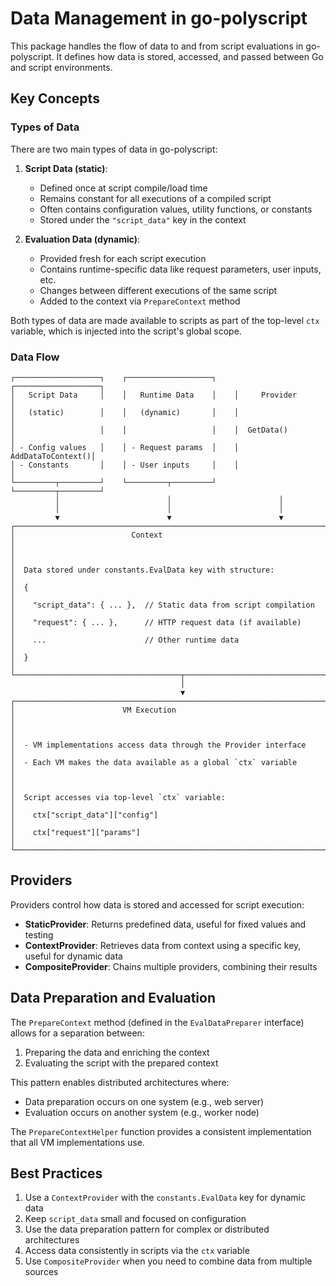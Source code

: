# Data Management in go-polyscript

This package handles the flow of data to and from script evaluations in go-polyscript. It defines how data is stored, accessed, and passed between Go and script environments.

## Key Concepts

### Types of Data

There are two main types of data in go-polyscript:

1. **Script Data (static)**: 
   - Defined once at script compile/load time
   - Remains constant for all executions of a compiled script
   - Often contains configuration values, utility functions, or constants
   - Stored under the `"script_data"` key in the context

2. **Evaluation Data (dynamic)**:
   - Provided fresh for each script execution
   - Contains runtime-specific data like request parameters, user inputs, etc.
   - Changes between different executions of the same script
   - Added to the context via `PrepareContext` method

Both types of data are made available to scripts as part of the top-level `ctx` variable, which is injected into the script's global scope.

### Data Flow

```
┌───────────────────┐    ┌───────────────────┐    ┌───────────────────┐
│   Script Data     │    │   Runtime Data    │    │     Provider      │
│   (static)        │    │   (dynamic)       │    │                   │
│                   │    │                   │    │  GetData()        │
│ - Config values   │    │ - Request params  │    │  AddDataToContext()│
│ - Constants       │    │ - User inputs     │    │                   │
└─────────┬─────────┘    └─────────┬─────────┘    └─────────┬─────────┘
          │                        │                        │
          │                        │                        │
          ▼                        ▼                        ▼
┌─────────────────────────────────────────────────────────────────────┐
│                          Context                                     │
│                                                                     │
│  Data stored under constants.EvalData key with structure:           │
│  {                                                                  │
│    "script_data": { ... },  // Static data from script compilation  │
│    "request": { ... },      // HTTP request data (if available)     │
│    ...                      // Other runtime data                   │
│  }                                                                  │
└─────────────────────────────────────┬───────────────────────────────┘
                                      │
                                      ▼
┌─────────────────────────────────────────────────────────────────────┐
│                        VM Execution                                  │
│                                                                     │
│  - VM implementations access data through the Provider interface    │
│  - Each VM makes the data available as a global `ctx` variable      │
│                                                                     │
│  Script accesses via top-level `ctx` variable:                      │
│    ctx["script_data"]["config"]                                     │
│    ctx["request"]["params"]                                         │
└─────────────────────────────────────────────────────────────────────┘
```

## Providers

Providers control how data is stored and accessed for script execution:

- **StaticProvider**: Returns predefined data, useful for fixed values and testing
- **ContextProvider**: Retrieves data from context using a specific key, useful for dynamic data
- **CompositeProvider**: Chains multiple providers, combining their results

## Data Preparation and Evaluation

The `PrepareContext` method (defined in the `EvalDataPreparer` interface) allows for a separation between:

1. Preparing the data and enriching the context
2. Evaluating the script with the prepared context

This pattern enables distributed architectures where:
- Data preparation occurs on one system (e.g., web server)
- Evaluation occurs on another system (e.g., worker node)

The `PrepareContextHelper` function provides a consistent implementation that all VM implementations use.

## Best Practices

1. Use a `ContextProvider` with the `constants.EvalData` key for dynamic data
2. Keep `script_data` small and focused on configuration
3. Use the data preparation pattern for complex or distributed architectures
4. Access data consistently in scripts via the `ctx` variable
5. Use `CompositeProvider` when you need to combine data from multiple sources